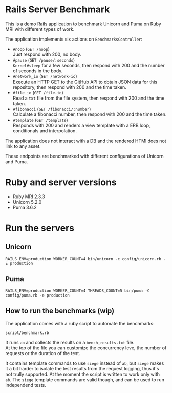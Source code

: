# Rails Server Benchmark

This is a demo Rails application to benchmark Unicorn and Puma on Ruby MRI with different types of work.

The application implements six actions on `BenchmarksController`:

* `#noop` (`GET /noop`)  
  Just respond with 200, no body.
* `#pause` (`GET /pause/:seconds`)  
  `Kernel#sleep` for a few seconds, then respond with 200 and the number of seconds in the body.
* `#network_io` (`GET /network-io`)  
  Execute an HTTP GET to the GitHub API to obtain JSON data for this repository, then respond with 200 and the time taken.
* `#file_io` (`GET /file-io`)  
  Read a `txt` file from the file system, then respond with 200 and the time taken.
* `#fibonacci` (`GET /fibonacci/:number`)  
  Calculate a fibonacci number, then respond with 200 and the time taken.
* `#template` (`GET /template`)  
  Responds with 200 and renders a view template with a ERB loop, conditionals and interpolation.

The application does not interact with a DB and the rendered HTMl does not link to any asset.

These endpoints are benchmarked with different configurations of Unicorn and Puma.


# Ruby and server versions

* Ruby MRI 2.3.3
* Unicorn 5.2.0
* Puma 3.6.2

# Run the servers

## Unicorn

```
RAILS_ENV=production WORKER_COUNT=4 bin/unicorn -c config/unicorn.rb -E production
```

## Puma

```
RAILS_ENV=production WORKER_COUNT=4 THREADS_COUNT=5 bin/puma -C config/puma.rb -e production
```


## How to run the benchmarks (wip)

The application comes with a ruby script to automate the benchmarks:

```
script/benchmark.rb
```

It runs `ab` and collects the results on a `bench_results.txt` file.  
At the top of the file you can customize the concurrency leve, the number of requests or the duration of the test.

It contains template commands to use `siege` instead of `ab`, but `siege` makes it a bit harder to isolate the test results from the request logging, thus it's not trully supported. At the moment the script is written to work only with `ab`. The `siege` template commands are valid though, and can be used to run independend tests.


